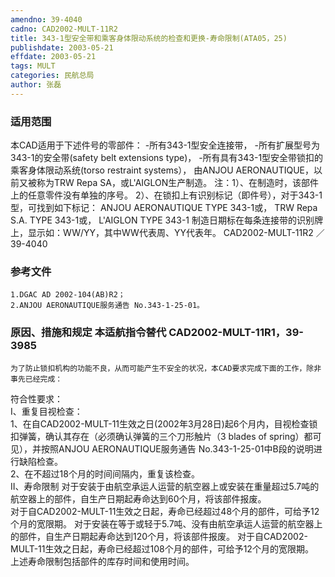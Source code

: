```yaml
---
amendno: 39-4040  
cadno: CAD2002-MULT-11R2  
title: 343-1型安全带和乘客身体限动系统的检查和更换-寿命限制(ATA05，25)  
publishdate: 2003-05-21  
effdate: 2003-05-21  
tags: MULT  
categories: 民航总局  
author: 张磊  
---
```

  
### 适用范围  
本CAD适用于下述件号的零部件： -所有343-1型安全连接带，     -所有扩展型号为343-1的安全带(safety belt extensions type)， -所有具有343-1型安全带锁扣的乘客身体限动系统(torso
restraint systems），
由ANJOU AERONAUTIQUE，以前又被称为TRW Repa SA，或L'AIGLON生产制造。
注：1）、在制造时，该部件上的任意零件没有单独的序号。
2）、在锁扣上有识别标记（即件号），对于343-1型，可找到如下标记： ANJOU AERONAUTIQUE TYPE 343-1或， TRW Repa S.A. TYPE 343-1或， L'AIGLON TYPE 343-1
制造日期标在每条连接带的识别牌上，显示如：WW/YY，其中WW代表周、YY代表年。
CAD2002-MULT-11R2   ／39-4040  
  
<!--more-->  
### 参考文件  
    1.DGAC AD 2002-104(AB)R2；  
    2.ANJOU AERONAUTIQUE服务通告 No.343-1-25-01。  
  
### 原因、措施和规定 本适航指令替代 CAD2002-MULT-11R1，39-3985  
    为了防止锁扣机构的功能不良，从而可能产生不安全的状况，本CAD要求完成下面的工作，除非事先已经完成：  
符合性要求：  
I、重复目视检查：  
1、在自CAD2002-MULT-11生效之日(2002年3月28日)起6个月内，目视检查锁扣弹簧，确认其存在（必须确认弹簧的三个刀形触片（3 blades of spring）都可见），并按照ANJOU AERONAUTIQUE服务通告 No.343-1-25-01中B段的说明进行缺陷检查。  
2、在不超过18个月的时间间隔内，重复该检查。  
II、寿命限制 对于安装于由航空承运人运营的航空器上或安装在重量超过5.7吨的航空器上的部件，自生产日期起寿命达到60个月，将该部件报废。  
    对于自CAD2002-MULT-11生效之日起，寿命已经超过48个月的部件，可给予12个月的宽限期。 对于安装在等于或轻于5.7吨、没有由航空承运人运营的航空器上的部件，自生产日期起寿命达到120个月，将该部件报废。 对于自CAD2002-MULT-11生效之日起，寿命已经超过108个月的部件，可给予12个月的宽限期。  
上述寿命限制包括部件的库存时间和使用时间。  
